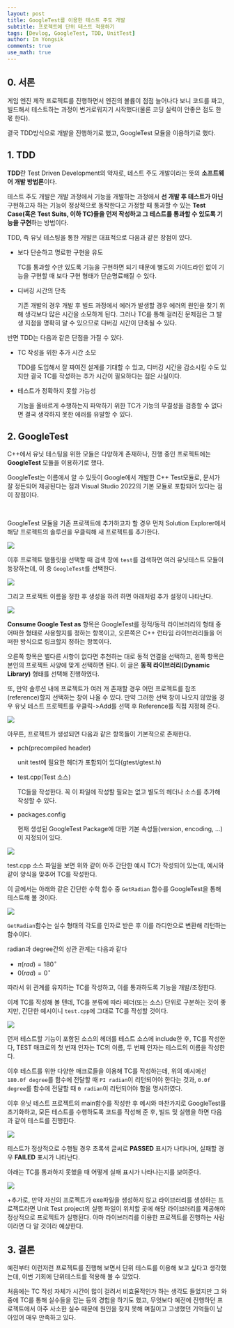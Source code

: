```yaml
---
layout: post
title: GoogleTest를 이용한 테스트 주도 개발
subtitle: 프로젝트에 단위 테스트 적용하기
tags: [Devlog, GoogleTest, TDD, UnitTest]
author: Im Yongsik
comments: true
use_math: true
---
```


## 0. 서론

게임 엔진 제작 프로젝트를 진행하면서 엔진의 볼륨이 점점 늘어나다 보니 코드를 짜고, 빌드해서 테스트하는 과정이 번거로워지기 시작했다(물론 코딩 실력이 안좋은 점도 한 몫 한다).

결국 TDD방식으로 개발을 진행하기로 했고, GoogleTest 모듈을 이용하기로 했다.

## 1. TDD

**TDD**란 Test Driven Development의 약자로, 테스트 주도 개발이라는 뜻의 **소프트웨어 개발 방법론**이다.

테스트 주도 개발은 개발 과정에서 기능을 개발하는 과정에서 **선 개발 후 테스트가 아닌** 구현하고자 하는 기능이 정상적으로 동작한다고 가정할 때 통과할 수 있는 **Test Case(혹은 Test Suits, 이하 TC)들을 먼저 작성하고 그 테스트를 통과할 수 있도록 기능을 구현**하는 방법이다.

TDD, 즉 유닛 테스팅을 통한 개발은 대표적으로 다음과 같은 장점이 있다.

* 보다 단순하고 명료한 구현을 유도

  TC를 통과할 수만 있도록 기능을 구현하면 되기 때문에 별도의 가이드라인 없이 기능을 구현할 때 보다 구현 형태가 단순명료해질 수 있다.

* 디버깅 시간의 단축

  기존 개발의 경우 개발 후 빌드 과정에서 에러가 발생할 경우 에러의 원인을 찾기 위해 생각보다 많은 시간을 소모하게 된다. 그러나 TC를 통해 걸러진 문제점은 그 발생 지점을 명확히 알 수 있으므로 디버깅 시간이 단축될 수 있다.

반면 TDD는 다음과 같은 단점을 가질 수 있다.

* TC 작성을 위한 추가 시간 소모

  TDD를 도입해서 잘 짜여진 설계를 기대할 수 있고, 디버깅 시간을 감소시킬 수도 있지만 결국 TC를 작성하는 추가 시간이 필요하다는 점은 사실이다.

* 테스트가 정확하지 못할 가능성

  기능을 올바르게 수행하는지 파악하기 위한 TC가 기능의 무결성을 검증할 수 없다면 결국 생각하지 못한 에러를 유발할 수 있다.

## 2. GoogleTest

C++에서 유닛 테스팅을 위한 모듈은 다양하게 존재하나, 진행 중인 프로젝트에는 **GoogleTest** 모듈을 이용하기로 했다.

GoogleTest는 이름에서 알 수 있듯이 Google에서 개발한 C++ Test모듈로, 문서가 잘 정돈되어 제공된다는 점과 Visual Studio 2022의 기본 모듈로 포함되어 있다는 점이 장점이다.  

<br>

GoogleTest 모듈을 기존 프로젝트에 추가하고자 할 경우 먼저 Solution Explorer에서 해당 프로젝트의 솔루션을 우클릭해 새 프로젝트를 추가한다.

![]({{site.baseurl}}/assets/img/posts/2022-04-18/TDD-on-project/img02.jpg)

이후 프로젝트 탬플릿을 선택할 때 검색 창에 `test`를 검색하면 여러 유닛테스트 모듈이 등장하는데, 이 중 `GoogleTest`를 선택한다.

![]({{site.baseurl}}/assets/img/posts/2022-04-18/TDD-on-project/img03.jpg)

그리고 프로젝트 이름을 정한 후 생성을 하려 하면 아래처럼 추가 설정이 나타난다.

![]({{site.baseurl}}/assets/img/posts/2022-04-18/TDD-on-project/img04.jpg)

**Consume Google Test as** 항목은 GoogleTest를 정적/동적 라이브러리의 형태 중 어떠한 형태로 사용할지를 정하는 항목이고, 오른쪽은 C++ 런타임 라이브러리들을 어떠한 방식으로 링크할지 정하는 항목이다.

오른쪽 항목은 별다른 사항이 없다면 추천하는 대로 동적 연결을 선택하고, 왼쪽 항목은 본인의 프로젝트 사양에 맞게 선택하면 된다. 이 글은 **동적 라이브러리(Dynamic Library)** 형태를 선택해 진행하였다.

또, 만약 솔루션 내에 프로젝트가 여러 개 존재할 경우 어떤 프로젝트를 참조(reference)할지 선택하는 창이 나올 수 있다. 만약 그러한 선택 창이 나오지 않았을 경우 유닛 테스트 프로젝트를 우클릭->Add를 선택 후 Reference를 직접 지정해 준다.

![]({{site.baseurl}}/assets/img/posts/2022-04-18/TDD-on-project/img11.jpg)

아무튼, 프로젝트가 생성되면 다음과 같은 항목들이 기본적으로 존재한다.

* pch(precompiled header) 

  unit test에 필요한 헤더가 포함되어 있다(gtest/gtest.h)

* test.cpp(Test 소스) 

  TC들을 작성한다. 꼭 이 파일에 작성할 필요는 없고 별도의 헤더나 소스를 추가해 작성할 수 있다.

* packages.config

  현재 생성된 GoogleTest Package에 대한 기본 속성들(version, encoding, ...)이 지정되어 있다.

![]({{site.baseurl}}/assets/img/posts/2022-04-18/TDD-on-project/img05.jpg)

test.cpp 소스 파일을 보면 위와 같이 아주 간단한 예시 TC가 작성되어 있는데, 예시와 같이 양식을 맞추어 TC를 작성한다.

이 글에서는 아래와 같은 간단한 수학 함수 중 `GetRadian` 함수를 GoogleTest을 통해 테스트해 볼 것이다.

![]({{site.baseurl}}/assets/img/posts/2022-04-18/TDD-on-project/img01.jpg)

`GetRadian`함수는 실수 형태의 각도를 인자로 받은 후 이를 라디안으로 변환해 리턴하는 함수이다.

radian과 degree간의 상관 관계는 다음과 같다

* $\pi(rad) = 180^{\circ}$
* $0(rad) = 0^{\circ}$

따라서 위 관계를 유지하는 TC를 작성하고, 이를 통과하도록 기능을 개발/조정한다.

이제 TC를 작성해 볼 텐데, TC를 분류에 따라 헤더(또는 소스) 단위로 구분하는 것이 좋지만, 간단한 예시이니 `test.cpp`에 그대로 TC를 작성할 것이다.

![]({{site.baseurl}}/assets/img/posts/2022-04-18/TDD-on-project/img08.jpg)

먼저 테스트할 기능이 포함된 소스의 헤더를 테스트 소스에 include한 후, TC를 작성한다, TEST 매크로의 첫 번재 인자는 TC의 이름, 두 번째 인자는 테스트의 이름을 작성한다.

이후 테스트를 위한 다양한 매크로들을 이용해 TC를 작성하는데, 위의 예시에선 `180.0f degree`를 함수에 전달할 때 `PI radian`이 리턴되어야 한다는 것과, `0.0f degree`를 함수에 전달할 때 `0 radian`이 리턴되어야 함을 명시하였다. 

이후 유닛 테스트 프로젝트의 main함수를 작성한 후 예시와 마찬가지로 GoogleTest를 초기화하고, 모든 테스트를 수행하도록 코드를 작성해 준 후, 빌드 및 실행을 하면 다음과 같이 테스트를 진행한다.

![]({{site.baseurl}}/assets/img/posts/2022-04-18/TDD-on-project/img09.jpg)

테스트가 정상적으로 수행될 경우 초록색 글씨로 **PASSED** 표시가 나타나며, 실패할 경우 **FAILED** 표시가 나타난다.

아래는 TC를 통과하지 못했을 때 어떻게 실패 표시가 나타나는지를 보여준다.

![]({{site.baseurl}}/assets/img/posts/2022-04-18/TDD-on-project/img10.jpg)

+추가로, 만약 자신의 프로젝트가 exe파일을 생성하지 않고 라이브러리를 생성하는 프로젝트라면 Unit Test project의 실행 파일이 위치할 곳에 해당 라이브러리를 제공해야 정상적으로 프로젝트가 실행된다. 아마 라이브러리를 이용한 프로젝트를 진행하는 사람이라면 다 알 것이라 예상한다.

## 3. 결론

예전부터 이런저런 프로젝트를 진행해 보면서 단위 테스트를 이용해 보고 싶다고 생각했는데, 이번 기회에 단위테스트를 적용해 볼 수 있었다.   



처음에는 TC 작성 자체가 시간이 많이 걸려서 비효율적인가 하는 생각도 들었지만 그 와중에 TC를 통해 실수들을 잡는 등의 경험을 하기도 했고, 무엇보다 예전에 진행하던 프로젝트에서 아주 사소한 실수 때문에 원인을 찾지 못해 며칠이고 고생했던 기억들이 남아있어 매우 만족하고 있다.

